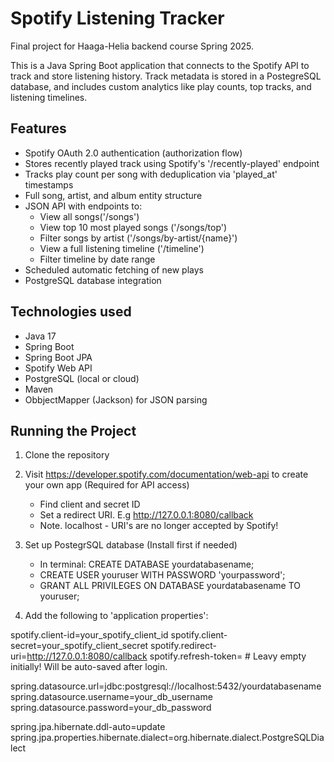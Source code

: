 # Spotify Listening Tracker
Final project for Haaga-Helia backend course Spring 2025.

This is a Java Spring Boot application that connects to the Spotify API to track and store listening history. Track metadata is stored in a PostegreSQL database, and includes custom analytics like play counts, top tracks, and listening timelines.

## Features

- Spotify OAuth 2.0 authentication (authorization flow)
- Stores recently played track using Spotify's '/recently-played' endpoint
- Tracks play count per song with deduplication via 'played_at' timestamps
- Full song, artist, and album entity structure
- JSON API with endpoints to:
  - View all songs('/songs')
  - View top 10 most played songs ('/songs/top')
  - Filter songs by artist ('/songs/by-artist/{name}')
  - View a full listening timeline ('/timeline')
  - Filter timeline by date range
- Scheduled automatic fetching of new plays
- PostgreSQL database integration 

## Technologies used

- Java 17
- Spring Boot
- Spring Boot JPA
- Spotify Web API
- PostgreSQL (local or cloud)
- Maven
- ObbjectMapper (Jackson) for JSON parsing

## Running the Project
1. Clone the repository

2. Visit https://developer.spotify.com/documentation/web-api to create your own app (Required for API access)
   - Find client and secret ID
   - Set a redirect URI. E.g http://127.0.0.1:8080/callback
   - Note. localhost - URI's are no longer accepted by Spotify!
3. Set up PostegrSQL database (Install first if needed)
   - In terminal: CREATE DATABASE yourdatabasename;
   - CREATE USER youruser WITH PASSWORD 'yourpassword';
   - GRANT ALL PRIVILEGES ON DATABASE yourdatabasename TO youruser;
4. Add the following to 'application properties':

spotify.client-id=your_spotify_client_id
spotify.client-secret=your_spotify_client_secret
spotify.redirect-uri=http://127.0.0.1:8080/callback
spotify.refresh-token= # Leavy empty initially! Will be auto-saved after login.


spring.datasource.url=jdbc:postgresql://localhost:5432/yourdatabasename
spring.datasource.username=your_db_username
spring.datasource.password=your_db_password


spring.jpa.hibernate.ddl-auto=update
spring.jpa.properties.hibernate.dialect=org.hibernate.dialect.PostgreSQLDialect


